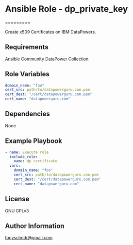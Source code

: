 # Ansible Role - dp_private_key
=========

Create x509 Certificates on IBM DataPowers.

Requirements
------------

[Ansible Community DataPower Collection](https://github.com/tony-schndr/ansible-datapower)

Role Variables
--------------
```yaml
domain_name: "foo"
cert_src: path/to/datapowerguru.com.pem
cert_dest: "/cert/datapowerguru.com.pem"
cert_name: "datapowerguru.com"
```

Dependencies
------------
None

Example Playbook
----------------
```yaml
- name: Execute role
  include_role:
    name: dp_certificate
  vars:
    domain_name: "foo"
    cert_src: path/to/datapowerguru.com.pem
    cert_dest: "/cert/datapowerguru.com.pem"
    cert_name: "datapowerguru.com"
```

License
-------

GNU GPLv3

Author Information
------------------

tonyschndr@gmail.com
